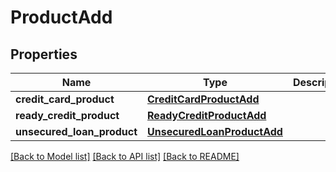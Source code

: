 # ProductAdd

## Properties
Name | Type | Description | Notes
------------ | ------------- | ------------- | -------------
**credit_card_product** | [**CreditCardProductAdd**](CreditCardProductAdd.md) |  | [optional] 
**ready_credit_product** | [**ReadyCreditProductAdd**](ReadyCreditProductAdd.md) |  | [optional] 
**unsecured_loan_product** | [**UnsecuredLoanProductAdd**](UnsecuredLoanProductAdd.md) |  | [optional] 

[[Back to Model list]](../README.md#documentation-for-models) [[Back to API list]](../README.md#documentation-for-api-endpoints) [[Back to README]](../README.md)

